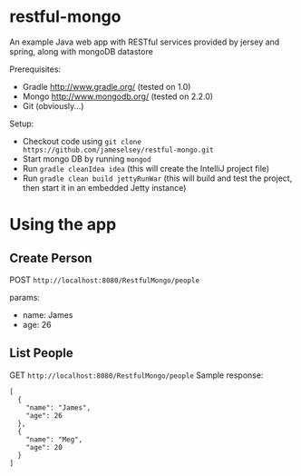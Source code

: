 restful-mongo
=============

An example Java web app with RESTful services provided by jersey and spring, along with mongoDB datastore

Prerequisites:
* Gradle http://www.gradle.org/ (tested on 1.0)
* Mongo http://www.mongodb.org/ (tested on 2.2.0)
* Git (obviously...)

Setup:
* Checkout code using `git clone https://github.com/jameselsey/restful-mongo.git`
* Start mongo DB by running `mongod`
* Run `gradle cleanIdea idea` (this will create the IntelliJ project file)
* Run `gradle clean build jettyRunWar` (this will build and test the project, then start it in an embedded Jetty instance)


Using the app
=============

## Create Person
POST `http://localhost:8080/RestfulMongo/people`

params:
* name: James
* age: 26

## List People
GET `http://localhost:8080/RestfulMongo/people`
Sample response:
```
[
  {
    "name": "James",
    "age": 26
  },
  {
    "name": "Meg",
    "age": 20
  }
]
```
